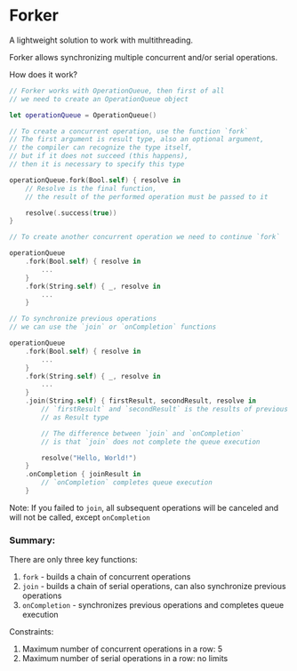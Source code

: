 # Forker

A lightweight solution to work with multithreading.

Forker allows synchronizing multiple concurrent and/or serial operations.

How does it work?
```swift
// Forker works with OperationQueue, then first of all
// we need to create an OperationQueue object

let operationQueue = OperationQueue()

// To create a concurrent operation, use the function `fork`
// The first argument is result type, also an optional argument,
// the compiler can recognize the type itself,
// but if it does not succeed (this happens),
// then it is necessary to specify this type

operationQueue.fork(Bool.self) { resolve in
    // Resolve is the final function,
    // the result of the performed operation must be passed to it

    resolve(.success(true))
}

// To create another concurrent operation we need to continue `fork`

operationQueue
    .fork(Bool.self) { resolve in
        ...
    }
    .fork(String.self) { _, resolve in
        ...
    }

// To synchronize previous operations 
// we can use the `join` or `onCompletion` functions

operationQueue
    .fork(Bool.self) { resolve in
        ...
    }
    .fork(String.self) { _, resolve in
        ...
    }
    .join(String.self) { firstResult, secondResult, resolve in
        // `firstResult` and `secondResult` is the results of previous operations
        // as Result type

        // The difference between `join` and `onCompletion`
        // is that `join` does not complete the queue execution

        resolve("Hello, World!")
    }
    .onCompletion { joinResult in
        // `onCompletion` completes queue execution
    }
```

Note: If you failed to `join`, all subsequent operations will be canceled and will not be called, except `onCompletion`

### Summary: 

There are only three key functions:

1. `fork` - builds a chain of concurrent operations
2. `join` - builds a chain of serial operations, can also synchronize previous operations
3. `onCompletion` - synchronizes previous operations and completes queue execution

Constraints:

1. Maximum number of concurrent operations in a row: 5
2. Maximum number of serial operations in a row: no limits

